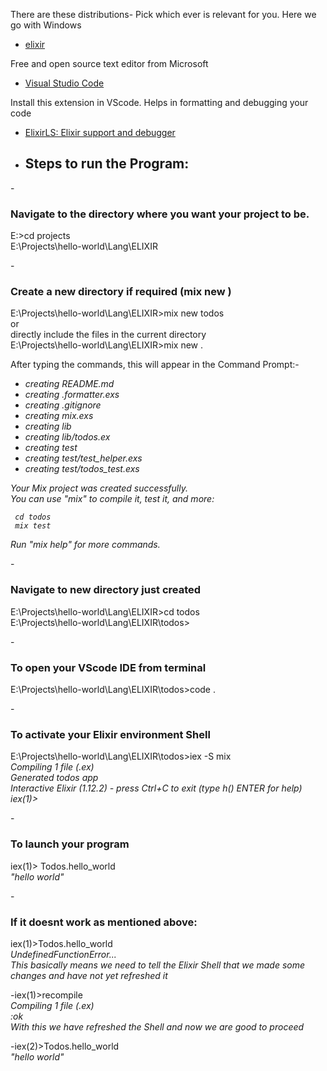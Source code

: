  There are these distributions- Pick which ever is relevant for you. Here we go with Windows 
- [elixir](https://elixir-lang.org/install.html)

 Free and open source text editor from Microsoft
- [Visual Studio Code](https://code.visualstudio.com/Download) 

 Install this extension in VScode. Helps in formatting and debugging your code
- [ElixirLS: Elixir support and debugger](https://marketplace.visualstudio.com/items?itemName=JakeBecker.elixir-ls)


- <h2>Steps to run the Program:</h2>

-<h3>Navigate to the directory where you want your project to be.</h3>
 E:\>cd projects<br>
 E:\Projects\hello-world\Lang\ELIXIR<br>

-<h3>Create a new directory if required (mix new <name of the directory>)</h3>
 E:\Projects\hello-world\Lang\ELIXIR>mix new todos<br>
 or<br>
 directly include the files in the current directory<br> 
 E:\Projects\hello-world\Lang\ELIXIR>mix new .<br>

 After typing the commands, this will appear in the Command Prompt:-
 <i>
 * creating README.md
 * creating .formatter.exs
 * creating .gitignore
 * creating mix.exs
 * creating lib
 * creating lib/todos.ex
 * creating test
 * creating test/test_helper.exs
 * creating test/todos_test.exs
 
 Your Mix project was created successfully.<br>
 You can use "mix" to compile it, test it, and more:
 
     cd todos
     mix test 

 Run "mix help" for more commands.</i>

 -<h3>Navigate to new directory just created</h3>
 E:\Projects\hello-world\Lang\ELIXIR\>cd todos<br>
 E:\Projects\hello-world\Lang\ELIXIR\todos><br>

 -<h3>To open your VScode IDE from terminal</h3>
 E:\Projects\hello-world\Lang\ELIXIR\todos>code .

 -<h3>To activate your Elixir environment Shell</h3>
 E:\Projects\hello-world\Lang\ELIXIR\todos>iex -S mix<br>
 <i>
 Compiling 1 file (.ex)<br>
 Generated todos app<br>
 Interactive Elixir (1.12.2) - press Ctrl+C to exit (type h() ENTER for help)<br>
 iex(1)><br>
 </i>

 -<h3>To launch your program</h3>
  iex(1)> Todos.hello_world<br>
 <i>"hello world"</i><br>

 -<h3>If it doesnt work as mentioned above:</h3>
  iex(1)>Todos.hello_world<br>
 <i>
  UndefinedFunctionError... <br>
  This basically means we need to tell the Elixir Shell that we made some changes and have not yet refreshed it<br></i>

 -iex(1)>recompile<br>
 <i>
 Compiling 1 file (.ex)<br>
 :ok <br>
  With this we have refreshed the Shell and now we are good to proceed </i><br>

-iex(2)>Todos.hello_world<br>
 <i>"hello world"</i><br>
      
